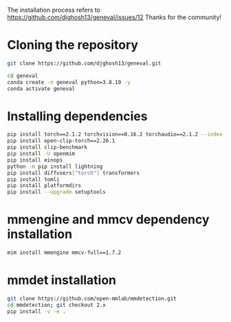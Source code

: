 The installation process refers to https://github.com/djghosh13/geneval/issues/12 Thanks for the community!

# Cloning the repository
```bash
git clone https://github.com/djghosh13/geneval.git

cd geneval
conda create -n geneval python=3.8.10 -y
conda activate geneval
```

# Installing dependencies
``` bash
pip install torch==2.1.2 torchvision==0.16.2 torchaudio==2.1.2 --index-url https://download.pytorch.org/whl/cu121
pip install open-clip-torch==2.26.1
pip install clip-benchmark
pip install -U openmim
pip install einops
python -m pip install lightning
pip install diffusers["torch"] transformers
pip install tomli
pip install platformdirs
pip install --upgrade setuptools 
```

# mmengine and mmcv dependency installation
```bash
mim install mmengine mmcv-full==1.7.2
```

# mmdet installation
```bash
git clone https://github.com/open-mmlab/mmdetection.git
cd mmdetection; git checkout 2.x
pip install -v -e .
```

<!-- conda create -n geneval python==3.9 -->
<!-- 
conda install -c nvidia cuda-toolkit -y
./evaluation/download_models.sh output/

# install mmdetection

git clone https://github.com/open-mmlab/mmdetection.git
cd mmdetection; git checkout 2.x
pip install -v -e .

pip install einops
pip install accelerate==0.15.0
pip install torchmetrics==0.6.0
pip install transformers==4.48.0
pip install pandas
pip install open-clip-torch
pip install clip_benchmark
pip install huggingface_hub==0.24.5
pip install pytorch-lightning==1.4.2

pip install openmim
mim install mmcv-full==1.7.1 -->
